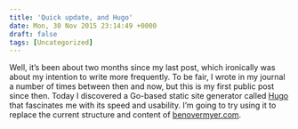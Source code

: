 ```yaml
---
title: 'Quick update, and Hugo'
date: Mon, 30 Nov 2015 23:14:49 +0000
draft: false
tags: [Uncategorized]
---
```


Well, it’s been about two months since my last post, which ironically was about my intention to write more frequently. To be fair, I wrote in my journal a number of times between then and now, but this is my first public post since then. Today I discovered a Go-based static site generator called [Hugo](http://www.gohugo.io/) that fascinates me with its speed and usability. I’m going to try using it to replace the current structure and content of [benovermyer.com](http://benovermyer.com).